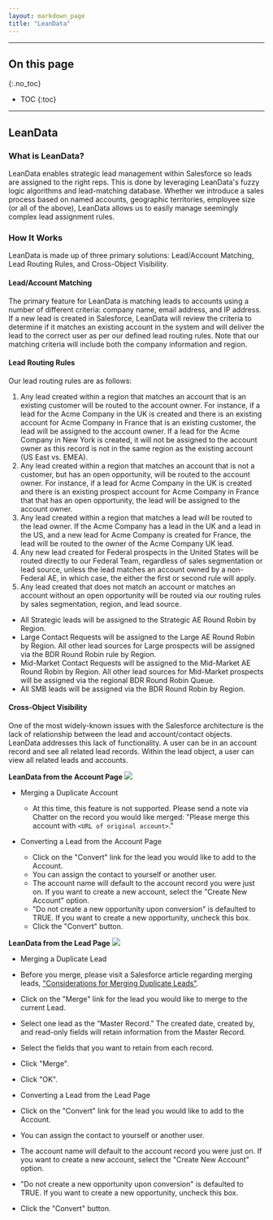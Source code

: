 ```yaml
---
layout: markdown_page
title: "LeanData"
---
```


---
## On this page
{:.no_toc}

- TOC
{:toc}

---

## LeanData

### What is LeanData?

LeanData enables strategic lead management within Salesforce so leads are assigned to the right reps. This is done by leveraging LeanData's fuzzy logic algorithms and lead-matching database. Whether we introduce a sales process based on named accounts, geographic territories, employee size (or all of the above), LeanData allows us to easily manage seemingly complex lead assignment rules.

### How It Works

LeanData is made up of three primary solutions: Lead/Account Matching, Lead Routing Rules, and Cross-Object Visibility.

#### Lead/Account Matching

The primary feature for LeanData is matching leads to accounts using a number of different criteria: company name, email address, and IP address. If a new lead is created in Salesforce, LeanData will review the criteria to determine if it matches an existing account in the system and will deliver the lead to the correct user as per our defined lead routing rules. Note that our matching criteria will include both the company information and region.

#### Lead Routing Rules

Our lead routing rules are as follows:

1. Any lead created within a region that matches an account that is an existing customer will be routed to the account owner. For instance, if a lead for the Acme Company in the UK is created and there is an existing account for Acme Company in France that is an existing customer, the lead will be assigned to the account owner. If a lead for the Acme Company in New York is created, it will not be assigned to the account owner as this record is not in the same region as the existing account (US East vs. EMEA).
1. Any lead created within a region that matches an account that is not a customer, but has an open opportunity, will be routed to the account owner. For instance, if a lead for Acme Company in the UK is created and there is an existing prospect account for Acme Company in France that that has an open opportunity, the lead will be assigned to the account owner.
1. Any lead created within a region that matches a lead will be routed to the lead owner. If the Acme Company has a lead in the UK and a lead in the US, and a new lead for Acme Company is created for France, the lead will be routed to the owner of the Acme Company UK lead.
1. Any new lead created for Federal prospects in the United States will be routed directly to our Federal Team, regardless of sales segmentation or lead source, unless the lead matches an account owned by a non-Federal AE, in which case, the either the first or second rule will apply.
1. Any lead created that does not match an account or matches an account without an open opportunity will be routed via our routing rules by sales segmentation, region, and lead source.
  * All Strategic leads will be assigned to the Strategic AE Round Robin by Region.
  * Large Contact Requests will be assigned to the Large AE Round Robin by Region. All other lead sources for Large prospects will be assigned via the BDR Round Robin rule by Region.
  * Mid-Market Contact Requests will be assigned to the Mid-Market AE Round Robin by Region. All other lead sources for Mid-Market prospects will be assigned via the regional BDR Round Robin Queue.
  * All SMB leads will be assigned via the BDR Round Robin by Region.

#### Cross-Object Visibility

One of the most widely-known issues with the Salesforce architecture is the lack of relationship between the lead and account/contact objects. LeanData addresses this lack of functionality. A user can be in an account record and see all related lead records. Within the lead object, a user can view all related leads and accounts. 

**LeanData from the Account Page**
 ![](/source/handbook/sales/sales_ops/leandata/leandata-contact.png)

* Merging a Duplicate Account
  * At this time, this feature is not supported. Please send a note via Chatter on the record you would like merged: "Please merge this account with `<URL of original account>`."

* Converting a Lead from the Account Page
  * Click on the "Convert" link for the lead you would like to add to the Account.
  * You can assign the contact to yourself or another user.
  * The account name will default to the account record you were just on. If you want to create a new account, select the "Create New Account" option.
  * "Do not create a new opportunity upon conversion" is defaulted to TRUE. If you want to create a new opportunity, uncheck this box.
  * Click the "Convert" button.

**LeanData from the Lead Page**
 ![](/source/handbook/sales/sales_ops/leandata/leandata-lead.png)
 
 * Merging a Duplicate Lead
  * Before you merge, please visit a Salesforce article regarding merging leads, ["Considerations for Merging Duplicate Leads"](https://help.salesforce.com/articleView?id=leads_merge_considerations.htm&type=0&language=en_US).
  * Click on the "Merge" link for the lead you would like to merge to the current Lead.
  * Select one lead as the “Master Record.” The created date, created by, and read-only fields will retain information from the Master Record.
  * Select the fields that you want to retain from each record.
  * Click "Merge".
  * Click "OK".
 
 * Converting a Lead from the Lead Page
  * Click on the "Convert" link for the lead you would like to add to the Account.
  * You can assign the contact to yourself or another user.
  * The account name will default to the account record you were just on. If you want to create a new account, select the "Create New Account" option.
  * "Do not create a new opportunity upon conversion" is defaulted to TRUE. If you want to create a new opportunity, uncheck this box.
  * Click the "Convert" button.

